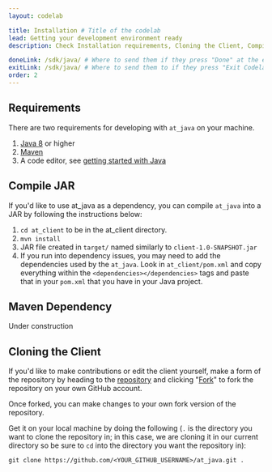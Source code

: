 ```yaml
---
layout: codelab

title: Installation # Title of the codelab
lead: Getting your development environment ready
description: Check Installation requirements, Cloning the Client, Compile at_java as dependancy using JAR

doneLink: /sdk/java/ # Where to send them if they press "Done" at the end of the Codelab
exitLink: /sdk/java/ # Where to send them to if they press "Exit Codelab"
order: 2
---
```


## Requirements

There are two requirements for developing with `at_java` on your machine.

1. [Java 8](https://www.java.com/en/download/) or higher
2. [Maven](https://maven.apache.org/download.cgi)
3. A code editor, see [getting started with Java](/start/java/)


## Compile JAR

If you'd like to use at_java as a dependency, you can compile `at_java` into a JAR by following the instructions below:
1. `cd at_client` to be in the at_client directory.
2. `mvn install`
3. JAR file created in `target/` named similarly to `client-1.0-SNAPSHOT.jar`
4. If you run into dependency issues, you may need to add the dependencies used by the `at_java`. Look in `at_client/pom.xml` and copy everything within the `<dependencies></dependencies>` tags and paste that in your `pom.xml` that you have in your Java project.

## Maven Dependency

Under construction

## Cloning the Client

If you'd like to make contributions or edit the client yourself, make a form of the repository by heading to the [repository](https://github.com/atsign-foundation/at_java) and clicking "[Fork](https://github.com/atsign-foundation/at_java/fork)" to fork the repository on your own GitHub account.

Once forked, you can make changes to your own fork version of the repository.

Get it on your local machine by doing the following (`.` is the directory you want to clone the repository in; in this case, we are cloning it in our current directory so be sure to `cd` into the directory you want the repository in):

```git
git clone https://github.com/<YOUR_GITHUB_USERNAME>/at_java.git .
```


